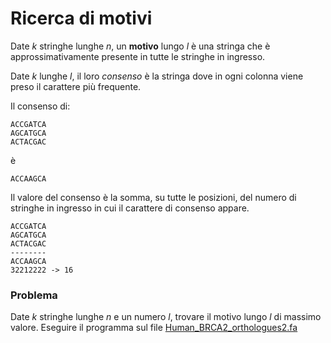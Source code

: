 # Ricerca di motivi

Date *k* stringhe lunghe *n*, un **motivo** lungo *l* è una stringa che è approssimativamente presente in tutte le stringhe in ingresso.

Date *k* lunghe *l*, il loro *consenso* è la stringa dove in ogni colonna viene preso il carattere più frequente.

Il consenso di:
```
ACCGATCA
AGCATGCA
ACTACGAC
``` 
è 
```
ACCAAGCA
```

Il valore del consenso è la somma, su tutte le posizioni, del numero di stringhe in ingresso in cui il carattere di consenso appare.
```
ACCGATCA
AGCATGCA
ACTACGAC
--------
ACCAAGCA
32212222 -> 16
```

###  Problema

Date *k* stringhe lunghe *n* e un numero *l*, trovare il motivo lungo *l* di massimo valore.
Eseguire il programma sul file [Human_BRCA2_orthologues2.fa](../data/Human_BRCA2_orthologues2.fa) 
